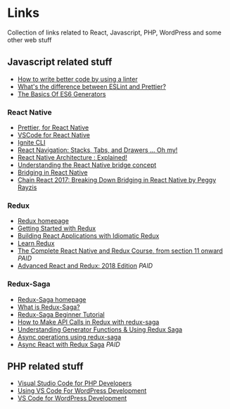 # Links
Collection of links related to React, Javascript, PHP, WordPress and some other web stuff

## Javascript related stuff
- [How to write better code by using a linter](https://restishistory.net/blog/how-to-write-better-code-by-using-a-linter.html)
- [What's the difference between ESLint and Prettier?](https://restishistory.net/blog/whats-the-difference-between-eslint-and-prettier.html)
- [The Basics Of ES6 Generators](https://davidwalsh.name/es6-generators)

### React Native
- [Prettier, for React Native](https://medium.com/react-native-training/prettier-for-react-native-776fe33b8d93)
- [VSCode for React Native](https://medium.com/react-native-training/vscode-for-react-native-526ec4a368ce)
- [Ignite CLI](https://github.com/infinitered/ignite)
- [React Navigation: Stacks, Tabs, and Drawers … Oh my!](https://medium.com/async-la/react-navigation-stacks-tabs-and-drawers-oh-my-92edd606e4db)
- [React Native Architecture : Explained!](https://www.logicroom.co/react-native-architecture-explained/)
- [Understanding the React Native bridge concept](https://hackernoon.com/understanding-react-native-bridge-concept-e9526066ddb8)
- [Bridging in React Native](https://tadeuzagallo.com/blog/react-native-bridge/)
- [Chain React 2017: Breaking Down Bridging in React Native by Peggy Rayzis](https://www.youtube.com/watch?v=GiUo88TGebs)

### Redux
- [Redux homepage](https://redux.js.org/)
- [Getting Started with Redux](https://egghead.io/courses/getting-started-with-redux)
- [Building React Applications with Idiomatic Redux](https://egghead.io/courses/building-react-applications-with-idiomatic-redux)
- [Learn Redux](https://learnredux.com/)
- [The Complete React Native and Redux Course, from section 11 onward](https://www.udemy.com/the-complete-react-native-and-redux-course/learn/v4/content) *PAID*
- [Advanced React and Redux: 2018 Edition](https://www.udemy.com/react-redux-tutorial/learn/v4/content) *PAID*

### Redux-Saga
- [Redux-Saga homepage](https://redux-saga.js.org/)
- [What is Redux-Saga?](https://engineering.universe.com/what-is-redux-saga-c1252fc2f4d1)
- [Redux-Saga Beginner Tutorial](https://github.com/redux-saga/redux-saga/blob/master/docs/introduction/BeginnerTutorial.md)
- [How to Make API Calls in Redux with redux-saga](https://www.youtube.com/playlist?list=PLw7fHewFA6OTyUnLiZ1HQvYdzjp9ARMQw)
- [Understanding Generator Functions & Using Redux Saga](https://www.youtube.com/watch?v=o3A9EvMspig)
- [Async operations using redux-saga](https://medium.freecodecamp.org/async-operations-using-redux-saga-2ba02ae077b3)
- [Async React with Redux Saga](https://egghead.io/courses/async-react-with-redux-saga) *PAID*



## PHP related stuff
- [Visual Studio Code for PHP Developers](https://laracasts.com/series/visual-studio-code-for-php-developers)
- [Using VS Code For WordPress Development](https://deliciousbrains.com/vs-code-wordpress/)
- [VS Code for WordPress Development](https://tommcfarlin.com/vs-code-wordpress/)
